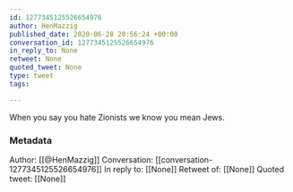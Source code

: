 ```yaml
---
id: 1277345125526654976
author: HenMazzig
published_date: 2020-06-28 20:56:24 +00:00
conversation_id: 1277345125526654976
in_reply_to: None
retweet: None
quoted_tweet: None
type: tweet
tags:

---
```


When you say you hate Zionists we know you mean Jews.

### Metadata

Author: [[@HenMazzig]]
Conversation: [[conversation-1277345125526654976]]
In reply to: [[None]]
Retweet of: [[None]]
Quoted tweet: [[None]]
